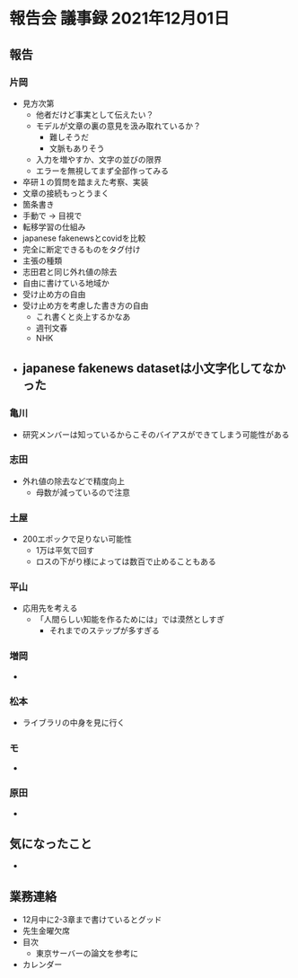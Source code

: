 <!-- tex script for md -->
<script type="text/javascript" async src="https://cdnjs.cloudflare.com/ajax/libs/mathjax/2.7.7/MathJax.js?config=TeX-MML-AM_CHTML">
</script>
<script type="text/x-mathjax-config">
 MathJax.Hub.Config({
 tex2jax: {
 inlineMath: [['$', '$'] ],
 displayMath: [ ['$$','$$'], ["\\[","\\]"] ]
 }
 });
</script>

# 報告会 議事録 2021年12月01日

## 報告

### 片岡
- 見方次第
    - 他者だけど事実として伝えたい？
    - モデルが文章の裏の意見を汲み取れているか？
        - 難しそうだ
        - 文脈もありそう
    - 入力を増やすか、文字の並びの限界
    - エラーを無視してまず全部作ってみる
- 卒研１の質問を踏まえた考察、実装
- 文章の接続もっとうまく
- 箇条書き
- 手動で -> 目視で
- 転移学習の仕組み
- japanese fakenewsとcovidを比較
- 完全に断定できるものをタグ付け
- 主張の種類
- 志田君と同じ外れ値の除去
- 自由に書けている地域か
- 受け止め方の自由
- 受け止め方を考慮した書き方の自由
    - これ書くと炎上するかなあ
    - 週刊文春
    - NHK
- japanese fakenews datasetは小文字化してなかった
    - 

### 亀川
- 研究メンバーは知っているからこそのバイアスができてしまう可能性がある

### 志田
- 外れ値の除去などで精度向上
    - 母数が減っているので注意

### 土屋
- 200エポックで足りない可能性
    - 1万は平気で回す
    - ロスの下がり様によっては数百で止めることもある

### 平山
- 応用先を考える
    - 「人間らしい知能を作るためには」では漠然としすぎ
        - それまでのステップが多すぎる

### 増岡
- 

### 松本
- ライブラリの中身を見に行く

### モ
- 

### 原田
- 

## 気になったこと
- 

## 業務連絡
- 12月中に2-3章まで書けているとグッド
- 先生金曜欠席
- 目次
    - 東京サーバーの論文を参考に
- カレンダー
